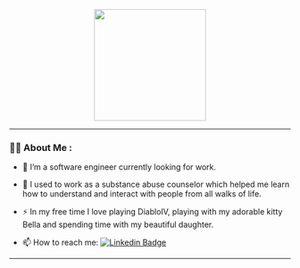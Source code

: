<div id="header" align="center">
  <img src="https://cdn.discordapp.com/attachments/1125150788419858554/1183574688266469446/Frame_2_1.png?ex=6588d4d3&is=65765fd3&hm=f7fd4fed49da5872f925273757faef4b4d92068dadf9e63a2203ac76719e2cc2&" width="200"/>
<div>
  <img src="https://komarev.com/ghpvc/?username=Solita43&style=flat-square&color=blue" alt=""/>
</div>
</div>

---


### :woman_technologist: About Me :

- :telescope: I’m a software engineer currently looking for work.
- :seedling: I used to work as a substance abuse counselor which helped me learn how to understand and interact with people from all walks of life.

- :zap: In my free time I love playing DiabloIV, playing with my adorable kitty Bella and spending time with my beautiful daughter.

- 📫 How to reach me: [![Linkedin Badge](https://img.shields.io/badge/-Melinda-blue?style=flat&logo=Linkedin&logoColor=white)](https://www.linkedin.com/in/melinda-cortez-3581b0139/)

---



<!--
**Solita43/Solita43** is a ✨ _special_ ✨ repository because its `README.md` (this file) appears on your GitHub profile.
  ![Melinda's GitHub stats](https://github-readme-stats.vercel.app/api?username=Solita43&show_icons=true&theme=transparent)

Here are some ideas to get you started:

- 🔭 I’m currently working on ...
- 🌱 I’m currently learning ...
- 👯 I’m looking to collaborate on ...
- 🤔 I’m looking for help with ...
- 💬 Ask me about ...
- 📫 How to reach me: ...
- 😄 Pronouns: ...
- ⚡ Fun fact: ...
-->

